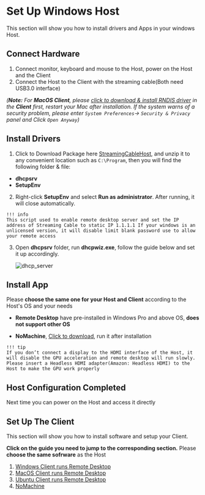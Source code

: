 
# Set Up Windows Host

This section will show you how to install drivers and Apps in your windows Host.

## Connect Hardware

1. Connect monitor, keyboard and mouse to the Host, power on the Host and the Client
2. Connect the Host to the Client with the streaming cable(Both need USB3.0 interface)

*(**Note:** For **MacOS Client**, please [click to download & install RNDIS driver](http://bit.ly/2A4f2xI) in the **Client** first, restart your Mac after installation. If the system warns of a security problem, please enter `System Preferences`-> `Security & Privacy` panel and Click `Open Anyway`)*

## Install Drivers  

1. Click to Download Package here [StreamingCableHost](https://github.com/LattePandaTeam/Docs/raw/master/assets/streaming_cable_resources/StreamingCableHost.zip), and unzip it to any convenient location such as `C:\Program`, then you will find the following folder & file:

- **dhcpsrv**
- **SetupEnv**

2. Right-click **SetupEnv** and select **Run as administrator**. After running, it will close automatically.

```
!!! info
This script used to enable remote desktop server and set the IP address of Streaming Cable to static IP 1.1.1.1 If your windows is an unlicensed version, it will disable limit blank password use to allow your remote access
```

3. Open **dhcpsrv** folder,  run **dhcpwiz.exe**, follow the guide below and set it up accordingly.

   ![dhcp_server](https://raw.githubusercontent.com/LattePandaTeam/Docs/master/assets/streaming_cable_resources/dhcp_server_setup.jpeg)

## Install App 

Please **choose the same one for your Host and Client** according to the Host's OS and your needs

- **Remote Desktop** have pre-installed in Windows Pro and above OS, **does not support other OS** 


- **NoMachine**, [Click to download](https://www.nomachine.com/download), run it after installation

```
!!! tip
If you don’t connect a display to the HDMI interface of the Host, it will disable the GPU acceleration and remote desktop will run slowly. Please insert a Headless HDMI adapter(Amazon: Headless HDMI) to the Host to make the GPU work properly
```

## Host Configuration Completed

Next time you can power on the Host and access it directly

## Set Up The Client

This section will show you how to install software and setup your Client.

**Click on the guide you need to jump to the corresponding section.** Please **choose the same sofrware** as the Host

1. [Windows Client runs Remote Desktop](/content/streaming_cable/set_up_win_rdp_client.md)
2. [MacOS Client runs Remote Desktop](/content/streaming_cable/set_up_mac_rdp_client.md)
3. [Ubuntu Client runs Remote Desktop](/content/streaming_cable/set_up_ubu_rdp_client.md)
4. [NoMachine](/content/streaming_cable/set_up_nomachine_client.md)

